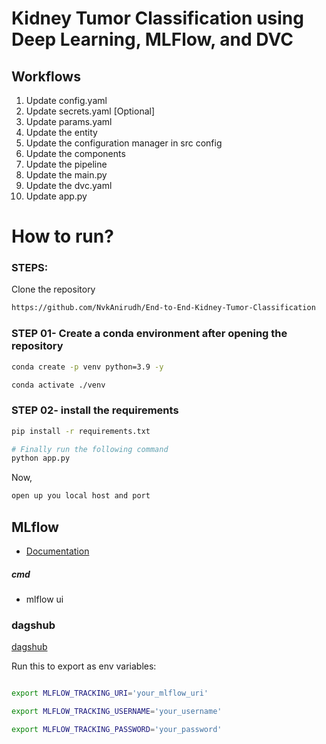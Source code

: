 # Kidney Tumor Classification using Deep Learning, MLFlow, and DVC

## Workflows

1. Update config.yaml
2. Update secrets.yaml [Optional]
3. Update params.yaml
4. Update the entity
5. Update the configuration manager in src config
6. Update the components
7. Update the pipeline 
8. Update the main.py
9. Update the dvc.yaml
10. Update app.py

# How to run?
### STEPS:

Clone the repository

```bash
https://github.com/NvkAnirudh/End-to-End-Kidney-Tumor-Classification
```
### STEP 01- Create a conda environment after opening the repository

```bash
conda create -p venv python=3.9 -y
```

```bash
conda activate ./venv
```


### STEP 02- install the requirements
```bash
pip install -r requirements.txt
```

```bash
# Finally run the following command
python app.py
```

Now,
```bash
open up you local host and port
```

## MLflow

- [Documentation](https://mlflow.org/docs/latest/index.html)

##### cmd
- mlflow ui

### dagshub
[dagshub](https://dagshub.com/)

Run this to export as env variables:

```bash

export MLFLOW_TRACKING_URI='your_mlflow_uri'

export MLFLOW_TRACKING_USERNAME='your_username'

export MLFLOW_TRACKING_PASSWORD='your_password'

```
